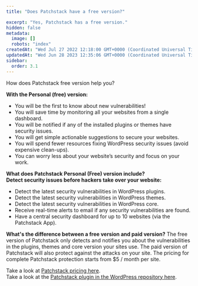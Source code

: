 ```yaml
---
title: "Does Patchstack have a free version?"

excerpt: "Yes, Patchstack has a free version."
hidden: false
metadata: 
  image: []
  robots: "index"
createdAt: "Wed Jul 27 2022 12:18:00 GMT+0000 (Coordinated Universal Time)"
updatedAt: "Wed Jun 28 2023 12:35:06 GMT+0000 (Coordinated Universal Time)"
sidebar:
  order: 3.1
---
```

How does Patchstack free version help you?

**With the Personal (free) version:**

<ul><li>You will be the first to know about new vulnerabilities!</li>
<li>You will save time by monitoring all your websites from a single dashboard.</li>
<li>You will be notified if any of the installed plugins or themes have security issues.</li>
<li>You will get simple actionable suggestions to secure your websites.</li>
<li>You will spend fewer resources fixing WordPress security issues (avoid expensive clean-ups).</li>
<li>You can worry less about your website’s security and focus on your work.</li></ul>

**What does Patchstack Personal (Free) version include?**  
**Detect security issues before hackers take over your website:**

<ul><li>Detect the latest security vulnerabilities in WordPress plugins.</li>
<li>Detect the latest security vulnerabilities in WordPress themes.</li>
<li>Detect the latest security vulnerabilities in WordPress core.</li>
<li>Receive real-time alerts to email if any security vulnerabilities are found.</li>
<li>Have a central security dashboard for up to 10 websites (via the Patchstack App).</li></ul>

**What's the difference between a free version and paid version?**
The free version of Patchstack only detects and notifies you about the vulnerabilities in the plugins, themes and core version your sites use. The paid version of Patchstack will also protect against the attacks on your site. The pricing for complete Patchstack protection starts from $5 / month per site.

Take a look at <a href="https://patchstack.com/pricing/" target="_blank">Patchstack pricing here</a>.  
Take a look at the <a href="https://wordpress.org/plugins/patchstack/" target="_blank">Patchstack plugin in the WordPress repository here</a>.
